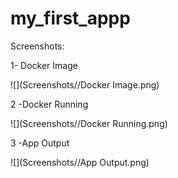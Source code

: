 # my_first_appp
Screenshots:


1- Docker Image

![](Screenshots//Docker Image.png)

2 -Docker Running

![](Screenshots//Docker Running.png)

3 -App Output

![](Screenshots//App Output.png)
